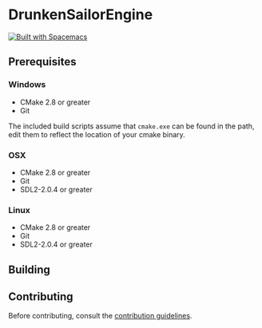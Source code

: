 # DrunkenSailorEngine

[![Built with Spacemacs](https://cdn.rawgit.com/syl20bnr/spacemacs/442d025779da2f62fc86c2082703697714db6514/assets/spacemacs-badge.svg)](http://github.com/syl20bnr/spacemacs)

## Prerequisites 

### Windows

- CMake 2.8 or greater
- Git

The included build scripts assume that `cmake.exe` can be found in the path, edit them to reflect the location of your cmake binary.

### OSX

- CMake 2.8 or greater
- Git
- SDL2-2.0.4 or greater

### Linux

- CMake 2.8 or greater
- Git
- SDL2-2.0.4 or greater

## Building

## Contributing

Before contributing, consult the [contribution guidelines](https://github.com/Izabia/DrunkenSailorEngine/blob/develop/CONTRIBUTING.md).
    
